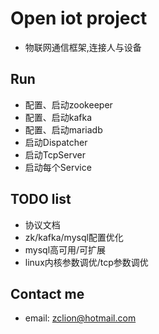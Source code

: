 # Open iot project
- 物联网通信框架,连接人与设备

## Run
- 配置、启动zookeeper
- 配置、启动kafka
- 配置、启动mariadb
- 启动Dispatcher
- 启动TcpServer
- 启动每个Service

## TODO list
- 协议文档
- zk/kafka/mysql配置优化
- mysql高可用/可扩展
- linux内核参数调优/tcp参数调优

## Contact me
- email: zclion@hotmail.com



